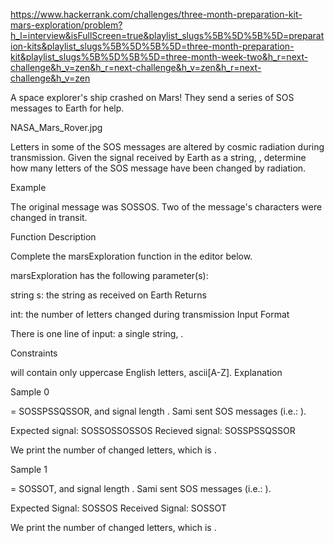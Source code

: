 https://www.hackerrank.com/challenges/three-month-preparation-kit-mars-exploration/problem?h_l=interview&isFullScreen=true&playlist_slugs%5B%5D%5B%5D=preparation-kits&playlist_slugs%5B%5D%5B%5D=three-month-preparation-kit&playlist_slugs%5B%5D%5B%5D=three-month-week-two&h_r=next-challenge&h_v=zen&h_r=next-challenge&h_v=zen&h_r=next-challenge&h_v=zen

A space explorer's ship crashed on Mars! They send a series of SOS messages to Earth for help.

NASA_Mars_Rover.jpg

Letters in some of the SOS messages are altered by cosmic radiation during transmission. Given the signal received by Earth as a string, , determine how many letters of the SOS message have been changed by radiation.

Example

The original message was SOSSOS. Two of the message's characters were changed in transit.

Function Description

Complete the marsExploration function in the editor below.

marsExploration has the following parameter(s):

string s: the string as received on Earth
Returns

int: the number of letters changed during transmission
Input Format

There is one line of input: a single string, .

Constraints

will contain only uppercase English letters, ascii[A-Z].
Explanation

Sample 0

= SOSSPSSQSSOR, and signal length . Sami sent SOS messages (i.e.: ).

Expected signal: SOSSOSSOSSOS
Recieved signal: SOSSPSSQSSOR

We print the number of changed letters, which is .

Sample 1

= SOSSOT, and signal length . Sami sent SOS messages (i.e.: ).

Expected Signal: SOSSOS
Received Signal: SOSSOT

We print the number of changed letters, which is .
